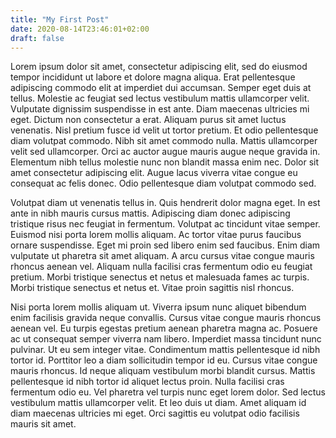 ```yaml
---
title: "My First Post"
date: 2020-08-14T23:46:01+02:00
draft: false 
---
```


Lorem ipsum dolor sit amet, consectetur adipiscing elit, sed do eiusmod tempor incididunt ut labore et dolore magna aliqua. Erat pellentesque adipiscing commodo elit at imperdiet dui accumsan. Semper eget duis at tellus. Molestie ac feugiat sed lectus vestibulum mattis ullamcorper velit. Vulputate dignissim suspendisse in est ante. Diam maecenas ultricies mi eget. Dictum non consectetur a erat. Aliquam purus sit amet luctus venenatis. Nisl pretium fusce id velit ut tortor pretium. Et odio pellentesque diam volutpat commodo. Nibh sit amet commodo nulla. Mattis ullamcorper velit sed ullamcorper. Orci ac auctor augue mauris augue neque gravida in. Elementum nibh tellus molestie nunc non blandit massa enim nec. Dolor sit amet consectetur adipiscing elit. Augue lacus viverra vitae congue eu consequat ac felis donec. Odio pellentesque diam volutpat commodo sed.

Volutpat diam ut venenatis tellus in. Quis hendrerit dolor magna eget. In est ante in nibh mauris cursus mattis. Adipiscing diam donec adipiscing tristique risus nec feugiat in fermentum. Volutpat ac tincidunt vitae semper. Euismod nisi porta lorem mollis aliquam. Ac tortor vitae purus faucibus ornare suspendisse. Eget mi proin sed libero enim sed faucibus. Enim diam vulputate ut pharetra sit amet aliquam. A arcu cursus vitae congue mauris rhoncus aenean vel. Aliquam nulla facilisi cras fermentum odio eu feugiat pretium. Morbi tristique senectus et netus et malesuada fames ac turpis. Morbi tristique senectus et netus et. Vitae proin sagittis nisl rhoncus.

Nisi porta lorem mollis aliquam ut. Viverra ipsum nunc aliquet bibendum enim facilisis gravida neque convallis. Cursus vitae congue mauris rhoncus aenean vel. Eu turpis egestas pretium aenean pharetra magna ac. Posuere ac ut consequat semper viverra nam libero. Imperdiet massa tincidunt nunc pulvinar. Ut eu sem integer vitae. Condimentum mattis pellentesque id nibh tortor id. Porttitor leo a diam sollicitudin tempor id eu. Cursus vitae congue mauris rhoncus. Id neque aliquam vestibulum morbi blandit cursus. Mattis pellentesque id nibh tortor id aliquet lectus proin. Nulla facilisi cras fermentum odio eu. Vel pharetra vel turpis nunc eget lorem dolor. Sed lectus vestibulum mattis ullamcorper velit. Et leo duis ut diam. Amet aliquam id diam maecenas ultricies mi eget. Orci sagittis eu volutpat odio facilisis mauris sit amet.